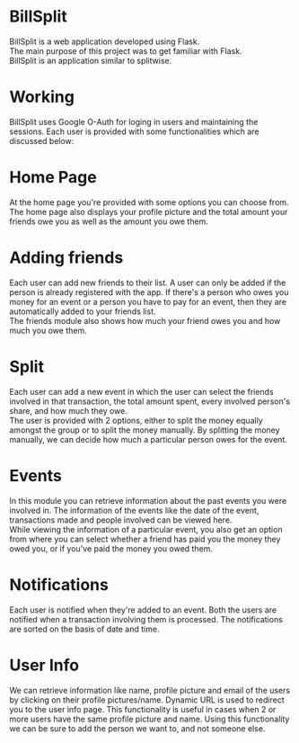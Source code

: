 # BillSplit
BillSplit is a web application developed using Flask.  
The main purpose of this project was to get familiar with Flask.  
BillSplit is an application similar to splitwise.  

# Working
BillSplit uses Google O-Auth for loging in users and maintaining the sessions. Each user is provided with some functionalities which are discussed below:

# Home Page
At the home page you're provided with some options you can choose from. The home page also displays your profile picture and the total amount your friends owe you as well as the amount you owe them.

# Adding friends
Each user can add new friends to their list. A user can only be added if the person is already registered with the app. If there's a person who owes you money for an event or a person you have to pay for an event, then they are automatically added to your friends list.  
The friends module also shows how much your friend owes you and how much you owe them.

# Split
Each user can add a new event in which the user can select the friends involved in that transaction, the total amount spent, every involved person's share, and how much they owe.  
The user is provided with 2 options, either to split the money equally amongst the group or to split the money manually. By splitting the money manually, we can decide how much a particular person owes for the event.

# Events
In this module you can retrieve information about the past events you were involved in. The information of the events like the date of the event, transactions made and people involved can be viewed here.  
While viewing the information of a particular event, you also get an option from where you can select whether a friend has paid you the money they owed you, or if you've paid the money you owed them.

# Notifications
Each user is notified when they're added to an event. Both the users are notified when a transaction involving them is processed. The notifications are sorted on the basis of date and time.

# User Info
We can retrieve information like name, profile picture and email of the users by clicking on their profile pictures/name. Dynamic URL is used to redirect you to the user info page. This functionality is useful in cases when 2 or more users have the same profile picture and name. Using this functionality we can be sure to add the person we want to, and not someone else.
